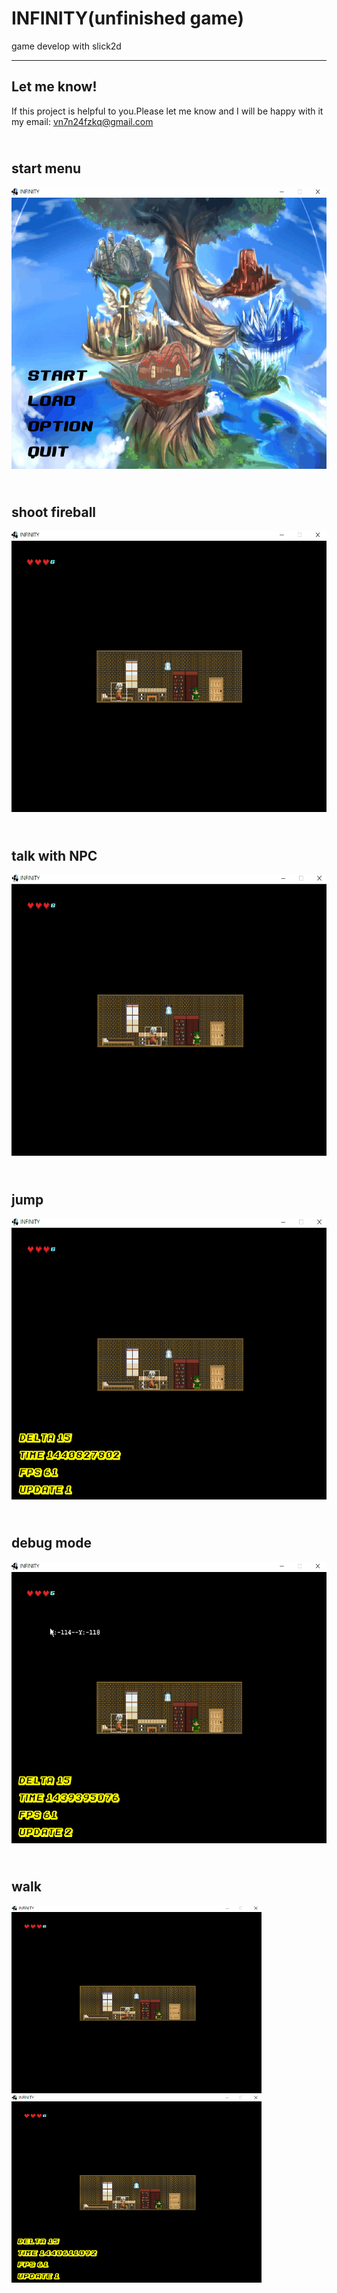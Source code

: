 # INFINITY(unfinished game)
game develop with slick2d
***
**Let me know!**
-----
If this project is helpful to you.Please let me know and I will be happy with it
<br>my email: vn7n24fzkq@gmail.com </br>

<br>start menu</br>
---
<img src="https://github.com/vn7n24fzkq/INFINITY/blob/master/demo/menu.gif" width="600" height="450">

<br>shoot fireball</br>
---
<img src="https://github.com/vn7n24fzkq/INFINITY/blob/master/demo/shoot%20fireball.gif" width="600" height="450">

<br>talk with NPC</br>
---
<img src="https://github.com/vn7n24fzkq/INFINITY/blob/master/demo/NPC%20message.gif" width="600" height="450">

<br>jump</br>
---
<img src="https://github.com/vn7n24fzkq/INFINITY/blob/master/demo/jump.gif" width="600" height="450">

<br>debug mode</br>
---
<img src="https://github.com/vn7n24fzkq/INFINITY/blob/master/demo/debbug%20mode.gif" width="600" height="450">

<br>walk</br>
---
<img src="https://github.com/vn7n24fzkq/INFINITY/blob/master/demo/walk.gif" width="400" height="300"><img src="https://github.com/vn7n24fzkq/INFINITY/blob/master/demo/walk%20with%20debug%20mode.gif" width="400" height="300">

